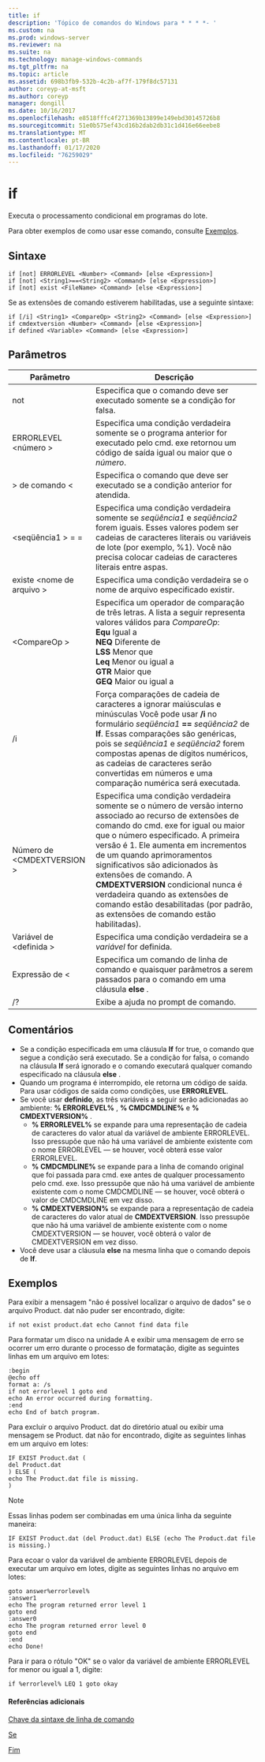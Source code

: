 ```yaml
---
title: if
description: 'Tópico de comandos do Windows para * * * *- '
ms.custom: na
ms.prod: windows-server
ms.reviewer: na
ms.suite: na
ms.technology: manage-windows-commands
ms.tgt_pltfrm: na
ms.topic: article
ms.assetid: 698b3fb9-532b-4c2b-af7f-179f8dc57131
author: coreyp-at-msft
ms.author: coreyp
manager: dongill
ms.date: 10/16/2017
ms.openlocfilehash: e8518fffc4f271369b13899e149ebd30145726b8
ms.sourcegitcommit: 51e0b575ef43cd16b2dab2db31c1d416e66eebe8
ms.translationtype: MT
ms.contentlocale: pt-BR
ms.lasthandoff: 01/17/2020
ms.locfileid: "76259029"
---
```

# <a name="if"></a>if



Executa o processamento condicional em programas do lote.

Para obter exemplos de como usar esse comando, consulte [Exemplos](#BKMK_examples).

## <a name="syntax"></a>Sintaxe

```
if [not] ERRORLEVEL <Number> <Command> [else <Expression>]
if [not] <String1>==<String2> <Command> [else <Expression>]
if [not] exist <FileName> <Command> [else <Expression>]
```
Se as extensões de comando estiverem habilitadas, use a seguinte sintaxe:
```
if [/i] <String1> <CompareOp> <String2> <Command> [else <Expression>]
if cmdextversion <Number> <Command> [else <Expression>]
if defined <Variable> <Command> [else <Expression>]
```

## <a name="parameters"></a>Parâmetros

|        Parâmetro        |                                                                                                                                                                                                                Descrição                                                                                                                                                                                                                 |
|-------------------------|--------------------------------------------------------------------------------------------------------------------------------------------------------------------------------------------------------------------------------------------------------------------------------------------------------------------------------------------------------------------------------------------------------------------------------------------|
|           not           |                                                                                                                                                                              Especifica que o comando deve ser executado somente se a condição for falsa.                                                                                                                                                                              |
|  ERRORLEVEL \<número >   |                                                                                                                                                      Especifica uma condição verdadeira somente se o programa anterior for executado pelo cmd. exe retornou um código de saída igual ou maior que o *número*.                                                                                                                                                       |
|       > de comando \<        |                                                                                                                                                                            Especifica o comando que deve ser executado se a condição anterior for atendida.                                                                                                                                                                             |
|  \<seqüência1 > = =<String2>  |                                                                                                             Especifica uma condição verdadeira somente se *seqüência1* e *seqüência2* forem iguais. Esses valores podem ser cadeias de caracteres literais ou variáveis de lote (por exemplo, %1). Você não precisa colocar cadeias de caracteres literais entre aspas.                                                                                                              |
|    existe \<nome de arquivo >    |                                                                                                                                                                                       Especifica uma condição verdadeira se o nome de arquivo especificado existir.                                                                                                                                                                                        |
|      \<CompareOp >       |                                                                               Especifica um operador de comparação de três letras. A lista a seguir representa valores válidos para *CompareOp*:</br>**Equ** Igual a</br>**NEQ** Diferente de</br>**LSS** Menor que</br>**Leq** Menor ou igual a</br>**GTR** Maior que</br>**GEQ** Maior ou igual a                                                                                |
|           /i            |                                                            Força comparações de cadeia de caracteres a ignorar maiúsculas e minúsculas  Você pode usar **/i** no formulário <em>seqüência1</em> **==** <em>seqüência2</em> de **If**. Essas comparações são genéricas, pois se *seqüência1* e *seqüência2* forem compostas apenas de dígitos numéricos, as cadeias de caracteres serão convertidas em números e uma comparação numérica será executada.                                                            |
| Número de \<CMDEXTVERSION > | Especifica uma condição verdadeira somente se o número de versão interno associado ao recurso de extensões de comando do cmd. exe for igual ou maior que o número especificado. A primeira versão é 1. Ele aumenta em incrementos de um quando aprimoramentos significativos são adicionados às extensões de comando. A **CMDEXTVERSION** condicional nunca é verdadeira quando as extensões de comando estão desabilitadas (por padrão, as extensões de comando estão habilitadas). |
|   Variável de \<definida >   |                                                                                                                                                                                            Especifica uma condição verdadeira se a *variável* for definida.                                                                                                                                                                                            |
|      Expressão de \<      |                                                                                                                                                                   Especifica um comando de linha de comando e quaisquer parâmetros a serem passados para o comando em uma cláusula **else** .                                                                                                                                                                   |
|           /?            |                                                                                                                                                                                                    Exibe a ajuda no prompt de comando.                                                                                                                                                                                                    |

## <a name="remarks"></a>Comentários

-   Se a condição especificada em uma cláusula **If** for true, o comando que segue a condição será executado. Se a condição for falsa, o comando na cláusula **If** será ignorado e o comando executará qualquer comando especificado na cláusula **else** .
-   Quando um programa é interrompido, ele retorna um código de saída. Para usar códigos de saída como condições, use **ERRORLEVEL**.
-   Se você usar **definido**, as três variáveis a seguir serão adicionadas ao ambiente: **% ERRORLEVEL%** , **% CMDCMDLINE%** e **% CMDEXTVERSION%** .  
    -   **% ERRORLEVEL%** se expande para uma representação de cadeia de caracteres do valor atual da variável de ambiente ERRORLEVEL. Isso pressupõe que não há uma variável de ambiente existente com o nome ERRORLEVEL — se houver, você obterá esse valor ERRORLEVEL.
    -   **% CMDCMDLINE%** se expande para a linha de comando original que foi passada para cmd. exe antes de qualquer processamento pelo cmd. exe. Isso pressupõe que não há uma variável de ambiente existente com o nome CMDCMDLINE — se houver, você obterá o valor de CMDCMDLINE em vez disso.
    -   **% CMDEXTVERSION%** se expande para a representação de cadeia de caracteres do valor atual de **CMDEXTVERSION**. Isso pressupõe que não há uma variável de ambiente existente com o nome CMDEXTVERSION — se houver, você obterá o valor de CMDEXTVERSION em vez disso.
-   Você deve usar a cláusula **else** na mesma linha que o comando depois de **If**.

## <a name="BKMK_examples"></a>Exemplos

Para exibir a mensagem "não é possível localizar o arquivo de dados" se o arquivo Product. dat não puder ser encontrado, digite:
```
if not exist product.dat echo Cannot find data file 
```
Para formatar um disco na unidade A e exibir uma mensagem de erro se ocorrer um erro durante o processo de formatação, digite as seguintes linhas em um arquivo em lotes:
```
:begin
@echo off
format a: /s
if not errorlevel 1 goto end
echo An error occurred during formatting.
:end
echo End of batch program.
```
Para excluir o arquivo Product. dat do diretório atual ou exibir uma mensagem se Product. dat não for encontrado, digite as seguintes linhas em um arquivo em lotes:
```
IF EXIST Product.dat (
del Product.dat
) ELSE (
echo The Product.dat file is missing.
)
```

> [!NOTE]
> Essas linhas podem ser combinadas em uma única linha da seguinte maneira:
> ```
> IF EXIST Product.dat (del Product.dat) ELSE (echo The Product.dat file is missing.)
> ```
> Para ecoar o valor da variável de ambiente ERRORLEVEL depois de executar um arquivo em lotes, digite as seguintes linhas no arquivo em lotes:
> ```
> goto answer%errorlevel%
> :answer1
> echo The program returned error level 1
> goto end
> :answer0
> echo The program returned error level 0
> goto end
> :end
> echo Done! 
> ```
> Para ir para o rótulo "OK" se o valor da variável de ambiente ERRORLEVEL for menor ou igual a 1, digite:
> ```
> if %errorlevel% LEQ 1 goto okay
> ```

#### <a name="additional-references"></a>Referências adicionais

[Chave da sintaxe de linha de comando](command-line-syntax-key.md)

[Se](if.md)

[Fim](goto.md)
